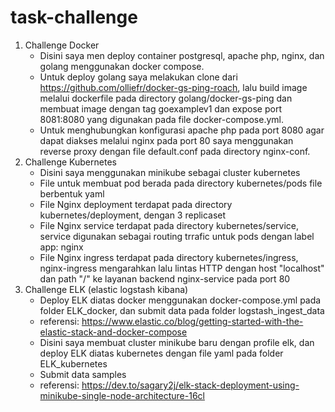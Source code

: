 # task-challenge
1. Challenge Docker
   * Disini saya men deploy container postgresql, apache php, nginx, dan golang menggunakan docker compose.
   * Untuk deploy golang saya melakukan clone dari https://github.com/olliefr/docker-gs-ping-roach, lalu build image melalui dockerfile pada directory golang/docker-gs-ping
     dan membuat image dengan tag goexamplev1 dan expose port 8081:8080 yang digunakan pada file docker-compose.yml.
   * Untuk menghubungkan konfigurasi apache php pada port 8080 agar dapat diakses melalui nginx pada port 80 saya menggunakan reverse proxy dengan file default.conf pada
     directory nginx-conf.
2. Challenge Kubernetes
   * Disini saya menggunakan minikube sebagai cluster kubernetes
   * File untuk membuat pod berada pada directory kubernetes/pods file berbentuk yaml
   * File Nginx deployment terdapat pada directory kubernetes/deployment, dengan 3 replicaset
   * File Nginx service terdapat pada directory kubernetes/service, service digunakan sebagai routing trrafic untuk pods dengan label app: nginx
   * File Nginx ingress terdapat pada directory kubernetes/ingress, nginx-ingress mengarahkan lalu lintas HTTP dengan host "localhost" dan path "/" ke layanan backend nginx-service pada port 80
3. Challenge ELK (elastic logstash kibana)
   * Deploy ELK diatas docker menggunakan docker-compose.yml pada folder ELK_docker, dan submit data pada folder logstash_ingest_data
   * referensi: https://www.elastic.co/blog/getting-started-with-the-elastic-stack-and-docker-compose
   * Disini saya membuat cluster minikube baru dengan profile elk, dan deploy ELK diatas kubernetes dengan file yaml pada folder ELK_kubernetes
   * Submit data samples
   * referensi: https://dev.to/sagary2j/elk-stack-deployment-using-minikube-single-node-architecture-16cl

